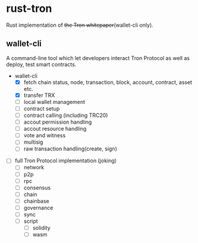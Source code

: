 # rust-tron

Rust implementation of ~~the Tron whitepaper~~(wallet-cli only).

## wallet-cli

A command-line tool which let developers interact Tron Protocol as well as deploy, test smart contracts.

- wallet-cli
  - [x] fetch chain status, node, transaction, block, account, contract, asset etc.
  - [x] transfer TRX
  - [ ] local wallet management
  - [ ] contract setup
  - [ ] contract calling (including TRC20)
  - [ ] accout permission handling
  - [ ] accout resource handling
  - [ ] vote and witness
  - [ ] multisig
  - [ ] raw transaction handling(create, sign)
- [ ] full Tron Protocol implementation (joking)
  - [ ] network
  - [ ] p2p
  - [ ] rpc
  - [ ] consensus
  - [ ] chain
  - [ ] chainbase
  - [ ] governance
  - [ ] sync
  - [ ] script
    - [ ] solidity
    - [ ] wasm
